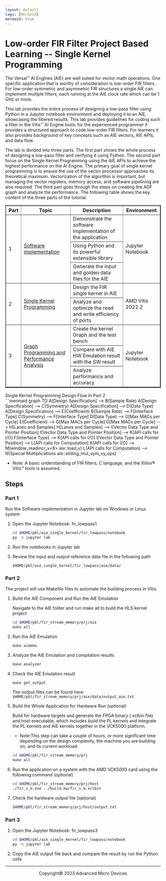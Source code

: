 ```yaml
---
layout: default
tags: [Mermaid]
mermaid: true
---
```



# Low-order FIR Filter Project Based Learning -- Single Kernel Programming

The Versal™ AI Engines (AIE) are well suited for vector math operations. One specific application that is worthy of consideration is low-order FIR filters.
For low-order symmetric and asymmetric FIR structures a single AIE can implement multiple filters, each running at the AIE clock rate which can be 1 GHz or more.

This lab provides the entire process of designing a low-pass filter using Python in a Jupyter notebook environment and deploying it to an AIE, showcasing the filtered results. This lab provides guidelines for coding such a filter in the Vitis™ AI Engine tools: for the experienced programmer it provides a structured approach to code low-order FIR filters. For learners it also provides background of key concepts such as AIE vectors, AIE APIs, and data flow.

The lab is divided into three parts. The first part shows the whole process of designing a low-pass filter and verifying it using Python. The second part focus on the Single Kernel Programming using the AIE APIs to achieve the highest performance on the AI Engine. The primary goal of single kernel programming is to ensure the use of the vector processor approaches its theoretical maximum. Vectorization of the algorithm is important, but managing the vector registers, memory access, and software pipelining are also required. The third part goes through the steps on creating the ADF graph and analyze the performance. The following table shows the key content of the three parts of the tutorial.

<table border="2">
<thead>
  <tr>
    <th>Part</th>
    <th>Topic</th>
    <th>Description</th>
    <th>Environment</th>
  </tr>
</thead>
<tbody>
  <tr>
    <td rowspan="3">1</td>
    <td rowspan="3"><a href="https://github.com/Xilinx/xup_aie_training/blob/main/pbl/aie_single_kernel/fir_lowpass/notebook/fir_lowpass1.ipynb">Software implementation</a></td>
    <td>Demonstrate the software implementation of the application</td>
    <td rowspan="3">Jupyter Notebook</td>
  </tr>
  <tr>
    <td>Using Python and its powerful extensible library</td>
  </tr>
  <tr>
    <td>Generate the input and golden data files for the AIE</td>
  </tr>
  <tr>
    <td rowspan="2">2</td>
    <td rowspan="2"><a href="https://github.com/Xilinx/xup_aie_training/blob/main/pbl/aie_single_kernel/fir_lowpass/notebook/fir_lowpass2.ipynb">Single Kernel Programming</a></td>
    <td>Design the FIR single kernel in AIE</td>
    <td rowspan="2">AMD Vitis 2022.2</td>
  </tr>
  <tr>
    <td>Analyze and optimize the read and write efficiency of ports</td>
  </tr>
  <tr>
    <td rowspan="3">3</td>
    <td rowspan="3"><a href="https://github.com/Xilinx/xup_aie_training/blob/main/pbl/aie_single_kernel/fir_lowpass/notebook/fir_lowpass3.ipynb">Graph Programming and Performance Analysis</a></td>
    <td>Create the kernel Graph and the test bench</td>
    <td rowspan="3">Jupyter Notebook</td>
  </tr>
  <tr>
    <td>Compare with AIE HW Emulation result with the SW result</td>
  </tr>
  <tr>
    <td>Analyze performance and accuracy</td>
  </tr>
</tbody>
</table>

<summary>Single Kernel Programming Design Flow In Part 2</summary>

<div class="mermaid">
```mermaid
graph TD
    A[Design Specification] --> B(Sample Rate)
    A[Design Specification] --> C(Symmetry)
    A[Design Specification] --> D(Data Type)
    A[Design Specification] --> E(Coefficient)
    B(Sample Rate) --> F[Interface Type]
    C(Symmetry) --> F[Interface Type]
    D(Data Type) --> G[Max MACs per Cycle]
    E(Coefficient) --> G[Max MACs per Cycle]
    G[Max MACs per Cycle]  --> H[Lanes and Samples]
    H[Lanes and Samples]  --> I[Vector Data Type and Pointer Position]
    I[Vector Data Type and Pointer Position] --> K[API calls for I/O]
    F[Interface Type] --> K[API calls for I/O]
    I[Vector Data Type and Pointer Position] --> L[API calls for Computation]
    K(API calls for I/O) --> M(window_readincr_v<8> aie::load_v)
    L(API calls for Computation) --> N(Special Multiplications aie::sliding_mul_sym_xy_ops)
```
</div>

- Note: A basic understanding of FIR filters, C language, and the Xilinx® Vitis™ tools is assumed.

## Steps

### Part 1

Run the Software implementation in Jupyter lab on Windows or Linux system

1. Open the Jupyter Notebook: fir_lowpass1

   ```sh
   cd $HOME/pbl/aie_single_kernel/fir_lowpass/notebook
   py -m jupyter lab
   ```

2. Run the notebooks in Jupyter lab

3. Review the input and output reference data file in the following path

   ```terminal
   $HOME/pbl/aie_single_kernel/fir_lowpass/aie/data/
   ```

### Part 2

The project will use Makefile files to automate the building process in Vitis.

1. Build the AIE Component and Run the AIE Emulation

   Navigate to the AIE folder and run make all to build the HLS kernel project

   ```sh
   cd $HOME/pbl/fir_stream_memory/prj/aie
   make all
   ```

2. Run the AIE Emulation

   ```sh
   make aieemu
   ```

3. Analyze the AIE Emulation and compilation results

   ```sh
   make analyzer
   ```

4. Check the AIE Emulation result

   ```sh
   make get_output
   ```

   The output files can be found here: `$HOME/pbl/fir_stream_memory/prj/aie/data/output_aie.txt`

5. Build the Whole Application for Hardware Run (optional)

    Build for hardware targets and generate the FPGA binary (.xclbin file) and host executable, which includes build the PL kernels and integrate the PL kernels and AIE kernels together in the VCK5000 platform.

    - Note:This step can take a couple of hours, or more significant time depending on the design complexity, the machine you are building on, and its current workload.

   ```sh
   cd $HOME/pbl/fir_stream_memory/prj
   make all
   ```

6. Run the application on a system with the AMD VCK5000 card using the following command (optional)

   ```sh
   cd $HOME/pbl/fir_stream_memory/prj/host
   ./fir_s_m.exe ../build.hw/fir_s_m.xclbin
   ```

1. Check the hardware output file (optional)

   ```sh
   $HOME/pbl/fir_stream_memory/prj/host/output.txt
   ```

### Part 3

1. Open the Jupyter Notebook: fir_lowpass3

   ```sh
   cd $HOME/pbl/aie_single_kernel/fir_lowpass/notebook
   py -m jupyter lab
   ```

2. Copy the AIE output file back and compare the result by run the Python cells

---------------------------------------
<p align="center">Copyright&copy; 2023 Advanced Micro Devices</p>
